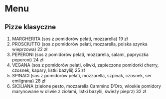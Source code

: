 # Menu

## Pizze klasyczne

1. MARGHERITA (sos z pomidorów pelati, mozzarella) 19 zł
2. PROSCIUTTO (sos z pomidorów pelati, mozzarella, polska szynka wieprzowa) 22 zł
3. PEPERONI (sos z pomidorów pelati, mozzarella, salami, papryczka peperoni) 24 zł
4. VEGANA (sos z pomidorów pelati, oliwki, zapieczone pomidorki cherry, czosnek, kapary, listki bazylii) 25 zł
5. SPINACI (sos z pomidorów pelati, mozzarella, szpinak, czosnek, ser emilgrana) 28 zł
6. SICILIANA (zielone pesto, mozzarella Cammino D’Oro, włoskie pomidory marynowane w oliwie z ziołami, listki bazylii, świeży pieprz) 32 zł


